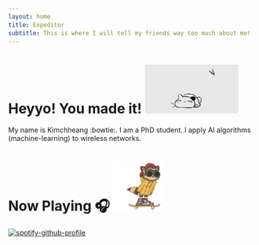 ```yaml
---
layout: home
title: Expeditor
subtitle: This is where I will tell my friends way too much about me!
---
```

# Heyyo! You made it! <img src="/assets/original.gif" width="190" height="100"/>
My name is Kimchheang :bowtie:. I am a PhD student. I apply AI algorithms (machine-learning) to wireless networks.
# Now Playing 🎧 <img src="/assets/giphy.gif" width="100" height="100"/>

[![spotify-github-profile](https://spotify-github-profile.vercel.app/api/view?uid=l0d5u4xvdcvavv2a2of81kx07&cover_image=true&theme=default)](https://github.com/kittinan/spotify-github-profile)

[facebook]: https://https://www.facebook.com/ChheangKim/
